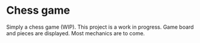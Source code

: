 # Chess game
Simply a chess game (WIP).
This project is a work in progress. Game board and pieces are displayed. Most mechanics are to come. 

